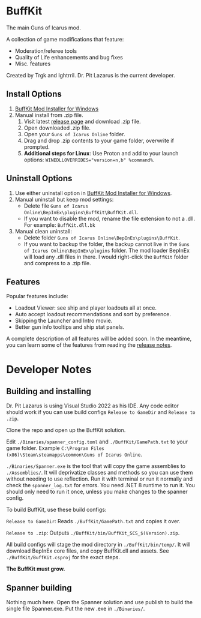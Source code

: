 # BuffKit
The main Guns of Icarus mod.

A collection of game modifications that feature:
- Moderation/referee tools
- Quality of Life enhancements and bug fixes
- Misc. features

Created by Trgk and Ightrril. Dr. Pit Lazarus is the current developer.

## Install Options
1. [BuffKit Mod Installer for Windows](BuffKitModInstaller/#readme)
2. Manual install from .zip file.
    1. Visit latest [release page](https://github.com/DrPitLazarus/buffkit/releases/latest) and download .zip file.
    2. Open downloaded .zip file.
    3. Open your `Guns of Icarus Online` folder.
    4. Drag and drop .zip contents to your game folder, overwrite if prompted.
    5. **Additional steps for Linux**: Use Proton and add to your launch options: `WINEDLLOVERRIDES="version=n,b" %command%`.

## Uninstall Options
1. Use either uninstall option in [BuffKit Mod Installer for Windows](BuffKitModInstaller/#readme).
2. Manual uninstall but keep mod settings:
   - Delete file `Guns of Icarus Online\BepInEx\plugins\BuffKit\BuffKit.dll`.
   - If you want to disable the mod, rename the file extension to not a .dll. For example: `BuffKit.dll.bk`
3. Manual clean uninstall:
   - Delete folder `Guns of Icarus Online\BepInEx\plugins\BuffKit`.
   - If you want to backup the folder, the backup cannot live in the `Guns of Icarus Online\BepInEx\plugins` folder. The mod loader BepInEx will load any .dll files in there. I would right-click the `BuffKit` folder and compress to a .zip file.

## Features
Popular features include:
- Loadout Viewer: see ship and player loadouts all at once.
- Auto accept loadout recommendations and sort by preference.
- Skipping the Launcher and Intro movie.
- Better gun info tooltips and ship stat panels.

A complete description of all features will be added soon. In the meantime, you can learn some of the features from reading the [release notes](https://github.com/DrPitLazarus/buffkit/releases).

# Developer Notes
## Building and installing
Dr. Pit Lazarus is using Visual Studio 2022 as his IDE. 
Any code editor should work if you can use build configs `Release to GameDir` and `Release to .zip`.

Clone the repo and open up the BuffKit solution.

Edit `./Binaries/spanner_config.toml` and `./BuffKit/GamePath.txt` to your game folder. 
Example `C:\Program Files (x86)\Steam\steamapps\common\Guns of Icarus Online`.

`./Binaries/Spanner.exe` is the tool that will copy the game assemblies to `./Assemblies/`. 
It will deprivatize classes and methods so you can use them without needing to use reflection. 
Run it with terminal or run it normally and check the `spanner_log.txt` for errors. 
You need .NET 8 runtime to run it. 
You should only need to run it once, unless you make changes to the spanner config.

To build BuffKit, use these build configs: 

`Release to GameDir`: Reads `./BuffKit/GamePath.txt` and copies it over.

`Release to .zip`: Outputs `./BuffKit/bin/BuffKit_SCS_$(Version).zip`.

All build configs will stage the mod directory in `./BuffKit/bin/temp/`. 
It will download BepInEx core files, and copy BuffKit.dll and assets. 
See `./BuffKit/BuffKit.csproj` for the exact steps.

**The BuffKit must grow.**

## Spanner building
Nothing much here. Open the Spanner solution and use publish to build the single file Spanner.exe. 
Put the new .exe in `./Binaries/`.
